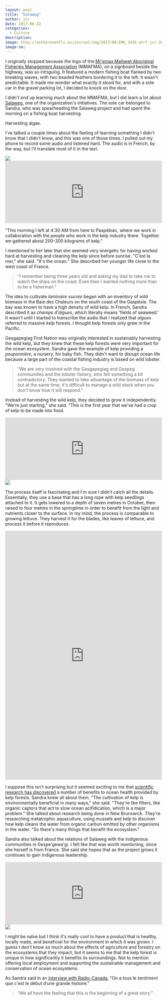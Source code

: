 ```yaml
---
layout: post
title: "Salaweg"
author: jcr
date: 2017-06-22
categories:
  - Culture
description: 
image: http://astheravenfli.es/journal/img/2017/06/IMG_3435-atrf-jcr-2000-web.jpg
image-sm:
--- 
```


I originally stopped because the logo of the <a href="http://www.aghamm.ca/en/" target="blank">Mi'gmaq Maliseet Aboriginal Fisheries Management Association</a> (MMAFMA), on a signboard beside the highway, was so intriguing. It featured a modern fishing boat flanked by two breaking waves, with two beaded feathers bordering it to the left. It wasn't predictable. It made me wonder what exactly it stood for, and with a sole car in the gravel parking lot, I decided to knock on the door.

I didn't end up learning much about the MMAFMA, but I did learn a lot about <a href="http://www.salaweg.com" target="blank">Salaweg</a>, one of the organization's initiatives. The sole car belonged to Sandra, who was spearheading the Salaweg project and had spent the morning on a fishing boat harvesting.

Harvesting algae.

I've talked a couple times about the feeling of learning something I didn't know that I didn't know, and this was one of those times. I pulled out my phone to record some audio and listened hard. The audio is in French, by the way, but I'll translate most of it in the text.

<img src="http://astheravenfli.es/journal/img/2017/06/IMG_3445-atrf-jcr-2000-web.jpg">

<iframe width="100%" height="200" scrolling="no" frameborder="no" src="https://w.soundcloud.com/player/?url=https%3A//api.soundcloud.com/tracks/329575423&amp;auto_play=false&amp;hide_related=false&amp;show_comments=true&amp;show_user=true&amp;show_reposts=false&amp;visual=true"></iframe>

"This morning I left at 4:30 AM from here to Paspébiac, where we work in collaboration with the people who work in the kelp industry there. Together we gathered about 200-300 kilograms of kelp."

I mentioned to her later that she seemed very energetic for having worked hard at harvesting and cleaning the kelp since before sunrise. "C'est la mer," she said. "It's the ocean." She described her younger life close to the west coast of France.

<blockquote>&ldquo;I remember being three years old and asking my dad to take me to watch the ships on the coast. Even then I wanted nothing more than to be a fisherman.&rdquo;</blockquote>

The idea to cultivate <i>laminaire sucrée</i> began with an inventory of wild biomass in the Baie des Chaleurs on the south coast of the Gaspésie. The bay was known to have a high density of wild kelp. In French, Sandra described it as <i>champs d'algues</i>, which literally means 'fields of seaweed.' It wasn't until I started to transcribe the audio that I realized that <i>algues</i> referred to massive kelp forests. I thought kelp forests only grew in the Pacific.

Gesgapegiag First Nation was originally interested in sustainably harvesting the wild kelp, but they knew that these kelp forests were very important for the ocean ecosystem. Sandra gave the example of kelp providing a <i>pouponnière</i>, a nursery, for baby fish. They didn't want to disrupt ocean life because a large part of the coastal fishing industry is based on wild lobster.

<blockquote>&ldquo;We are very involved with the Gesgapegiag and Gespeg communities and the lobster fishery, who felt something a bit contradictory. They wanted to take advantage of the biomass of kelp but at the same time, it's difficult to manage a wild stock when you don't know how it will respond.&rdquo;</blockquote>

Instead of harvesting the wild kelp, they decided to grow it independently. "We're just starting," she said. "This is the first year that we've had a crop of kelp to be made into food.

<iframe width="100%" height="200" scrolling="no" frameborder="no" src="https://w.soundcloud.com/player/?url=https%3A//api.soundcloud.com/tracks/329575425&amp;auto_play=false&amp;hide_related=false&amp;show_comments=true&amp;show_user=true&amp;show_reposts=false&amp;visual=true"></iframe>

<img src="http://astheravenfli.es/journal/img/2017/06/IMG_3437-atrf-jcr-2000-web.jpg">

The process itself is fascinating and I'm sure I didn't catch all the details. Essentially, they use a base that has a long rope with kelp seedlings attached to it. It gets lowered to a depth of seven metres in October, then raised to four metres in the springtime in order to benefit from the light and nutrients closer to the surface. In my mind, the process is comparable to growing lettuce. They harvest it for the blades, like leaves of lettuce, and process it before it reproduces.

<iframe src="https://www.facebook.com/plugins/post.php?href=https%3A%2F%2Fwww.facebook.com%2Fsalaweg%2Fposts%2F133962780479118" width="100%" height="797" style="border:none;overflow:hidden" scrolling="no" frameborder="0" allowTransparency="true"></iframe>

I suppose this isn't surprising but it seemed exciting to me that <a href="http://www.biogeosciences.net/12/4895/2015/bg-12-4895-2015.pdf" target="blank">scientific research has discovered</a> a number of benefits to ocean health provided by kelp forests. Sandra knew all about them. "The cultivation of kelp is environmentally beneficial in many ways," she said. "They're like filters, like organic captors that act to slow ocean acifidication, which is a major problem." She talked about research being done in New Brunswick. They're researching metatrophic aquaculture, using mussels and kelp to discover how kelp cleans the water from organic carbon emitted by other organisms in the water. "So there's many things that benefit the ecosystem."

Sandra also talked about the relations of Salaweg with the Indigenous communities in Gespe'gewa'gi. I felt like that was worth mentioning, since she herself is from France. She said she hopes that as the project grows it continues to gain Indigenous leadership.

<iframe width="100%" height="200" scrolling="no" frameborder="no" src="https://w.soundcloud.com/player/?url=https%3A//api.soundcloud.com/tracks/329575427&amp;auto_play=false&amp;hide_related=false&amp;show_comments=true&amp;show_user=true&amp;show_reposts=false&amp;visual=true"></iframe>

<img src="http://astheravenfli.es/journal/img/2017/06/IMG_3435-atrf-jcr-2000-web.jpg">

I might be naïve but I think it's really cool to have a product that is healthy, locally made, and beneficial for the environment in which it was grown. I guess I don't know so much about the effects of agriculture and forestry on the ecosystems that they impact, but it seems to me that the kelp forest is unique in how significantly it benefits its surroundings. Not to mention offering local employment and supporting the sustainable management and conservation of ocean ecosystems. 

As Sandra said in an <a href="http://ici.radio-canada.ca/premiere/emissions/au-coeur-du-monde/segments/reportage/26305/salaweg-aghamm-algues-alimentation-gasgepegiag-micmac-malecite" target="blank">interview with Radio-Canada</a>, "On a tous le sentiment que c'est le début d’une grande histoire."

<blockquote>&ldquo;We all have the feeling that this is the beginning of a great story.&rdquo;</blockquote>